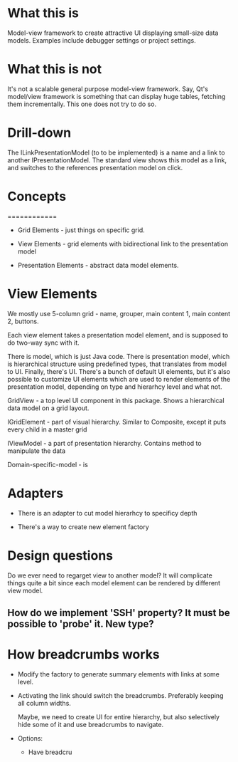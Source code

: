
# What this is

Model-view framework to create attractive UI displaying small-size data models.
Examples include debugger settings or  project settings.

# What this is not

It's not a scalable general purpose model-view framework. Say, Qt's model/view
framework is something that can display huge tables, fetching them incrementally.
This one does not try to do so.









# Drill-down

The ILinkPresentationModel (to to be implemented) is a name and a link to another IPresentationModel.
The standard view shows this model as a link, and switches to the references presentation model
on click.





# Concepts
============

- Grid Elements - just things on specific grid.

- View Elements - grid elements with bidirectional link to the presentation model

- Presentation Elements - abstract data model elements.

	 

# View Elements

We mostly use 5-column grid - name, grouper, main content 1, main content 2, buttons.

Each view element takes a presentation model element, and is supposed to do two-way sync
with it.














There is model, which is just Java code. There is presentation model, which is
hierarchical structure using predefined types, that translates from model
to UI. Finally, there's UI. There's a bunch of default UI elements, but it's
also possible to customize UI elements which are used to render elements of
the presentation model, depending on type and hierarhcy level and what not.

GridView - a top level UI component in this package. Shows a hierarchical data model on a grid layout.

IGridElement - part of visual hierarchy. Similar to Composite, except it puts every child in a master
grid

IViewModel - a part of presentation hierarchy. Contains method to manipulate the data

Domain-specific-model - is 

# Adapters

- There is an adapter to cut model hierarhcy to specificy depth

- There's a way to create new element factory 


# Design questions

Do we ever need to regarget view to another model? It will complicate things quite a bit
since each model element can be rendered by different view model.

## How do we implement 'SSH' property? It must be possible to 'probe' it. New type?

# How breadcrumbs works

- Modify the factory to generate summary elements with links at some level.

- Activating the link should switch the breadcrumbs. Preferably keeping all
  column widths.
  
  Maybe, we need to create UI for entire hierarchy, but also selectively hide
  some of it and use breadcrumbs to navigate.

- Options:
	 - Have breadcru
